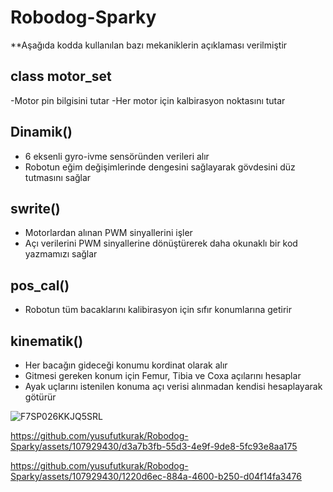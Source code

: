 # Robodog-Sparky

**Aşağıda kodda kullanılan bazı mekaniklerin açıklaması verilmiştir

## class motor_set
  -Motor pin bilgisini tutar
  -Her motor için kalbirasyon noktasını tutar

## Dinamik()
  - 6 eksenli gyro-ivme sensöründen verileri alır
  - Robotun eğim değişimlerinde dengesini sağlayarak gövdesini düz tutmasını sağlar

## swrite()
  - Motorlardan alınan PWM sinyallerini işler
  - Açı verilerini PWM sinyallerine dönüştürerek daha okunaklı bir kod yazmamızı sağlar

## pos_cal()
  - Robotun tüm bacaklarını kalibirasyon için sıfır konumlarına getirir

## kinematik()
  - Her bacağın gideceği konumu kordinat olarak alır
  - Gitmesi gereken konum için Femur, Tibia ve Coxa açılarını hesaplar
  - Ayak uçlarını istenilen konuma açı verisi alınmadan kendisi hesaplayarak götürür
    
  ![F7SP026KKJQ5SRL](https://github.com/yusufutkurak/Robodog-Sparky/assets/107929430/137f41aa-8408-4518-a000-63a4fb4cac94)

  



https://github.com/yusufutkurak/Robodog-Sparky/assets/107929430/d3a7b3fb-55d3-4e9f-9de8-5fc93e8aa175



https://github.com/yusufutkurak/Robodog-Sparky/assets/107929430/1220d6ec-884a-4600-b250-d04f14fa3476






